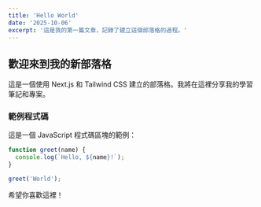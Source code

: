 ```yaml
---
title: 'Hello World'
date: '2025-10-06'
excerpt: '這是我的第一篇文章，記錄了建立這個部落格的過程。'
---
```


## 歡迎來到我的新部落格

這是一個使用 Next.js 和 Tailwind CSS 建立的部落格。我將在這裡分享我的學習筆記和專案。

### 範例程式碼

這是一個 JavaScript 程式碼區塊的範例：

```javascript
function greet(name) {
  console.log(`Hello, ${name}!`);
}

greet('World');
```

希望你喜歡這裡！
